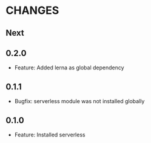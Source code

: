 # CHANGES

## Next

## 0.2.0

- Feature: Added lerna as global dependency

## 0.1.1

- Bugfix: serverless module was not installed globally

## 0.1.0

- Feature: Installed serverless
